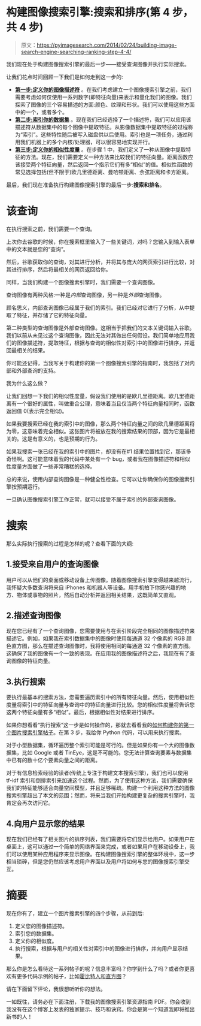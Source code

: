 # 构建图像搜索引擎:搜索和排序(第 4 步，共 4 步)

> 原文：<https://pyimagesearch.com/2014/02/24/building-image-search-engine-searching-ranking-step-4-4/>

我们现在处于构建图像搜索引擎的最后一步——接受查询图像并执行实际搜索。

让我们花点时间回顾一下我们是如何走到这一步的:

*   **[第一步:定义你的图像描述符](https://pyimagesearch.com/2014/02/03/building-an-image-search-engine-defining-your-image-descriptor-step-1-of-4/ "Step 1: Defining Your Image Descriptor.")** 。在我们考虑建立一个图像搜索引擎之前，我们需要考虑如何仅使用一系列数字(即特征向量)来表示和量化我们的图像。我们探索了图像的三个容易描述的方面:颜色、纹理和形状。我们可以使用这些方面中的一个，或者多个。
*   **[第二步:索引你的数据集](https://pyimagesearch.com/2014/02/10/building-an-image-search-engine-indexing-your-dataset-step-2-of-4/ "Step 2: Indexing Your Dataset")** 。现在我们已经选择了一个描述符，我们可以应用该描述符从数据集中的每个图像中提取特征。从影像数据集中提取特征的过程称为“索引”。这些特性随后被写入磁盘供以后使用。索引也是一项任务，通过利用我们机器上的多个内核/处理器，可以很容易地实现并行。
*   **[第三步:定义你的相似性度量](https://pyimagesearch.com/2014/02/17/building-an-image-search-engine-defining-your-similarity-metric-step-3-of-4/ "Step 3: Defining Your Similarity Metric.")** 。在步骤 1 中，我们定义了一种从图像中提取特征的方法。现在，我们需要定义一种方法来比较我们的特征向量。距离函数应该接受两个特征向量，然后返回一个指示它们有多“相似”的值。相似性函数的常见选择包括(但不限于)欧几里德距离、曼哈顿距离、余弦距离和卡方距离。

最后，我们现在准备执行构建图像搜索引擎的最后一步:**搜索和排名**。

# 该查询

在执行搜索之前，我们需要一个查询。

上次你去谷歌的时候，你在搜索框里输入了一些关键词，对吗？您输入到输入表单中的文本就是您的“查询”。

然后，谷歌获取你的查询，对其进行分析，并将其与庞大的网页索引进行比较，对其进行排序，然后将最相关的网页返回给你。

同样，当我们构建一个图像搜索引擎时，我们需要一个查询图像。

查询图像有两种风格:一种是*内部*查询图像，另一种是*外部*查询图像。

顾名思义，内部查询图像已经属于我们的索引。我们已经对它进行了分析，从中提取了特征，并存储了它的特征向量。

第二种类型的查询图像是外部查询图像。这相当于把我们的文本关键词输入谷歌。我们以前从未见过这个查询图像，因此无法对其做出任何假设。我们简单地应用我们的图像描述符，提取特征，根据与查询的相似性对索引中的图像进行排序，并返回最相关的结果。

你可能还记得，当我写关于构建你的第一个图像搜索引擎的指南时，我包括了对内部和外部查询的支持。

我为什么这么做？

让我们回想一下我们的相似性度量，假设我们使用的是欧几里德距离。欧几里德距离有一个很好的属性，叫做重合公理，意味着当且仅当两个特征向量相同时，函数返回值 0(表示完全相似)。

如果我要搜索已经在我的索引中的图像，那么两个特征向量之间的欧几里德距离将为零，这意味着完全相似。这张图片将被放在我的搜索结果的顶部，因为它是最相关的。这是有意义的，也是预期的行为。

如果我搜索一张已经在我的索引中的图片，却没有在#1 结果位置找到它，那该多奇怪啊。这可能意味着我的代码中某处有一个 bug，或者我在图像描述符和相似性度量方面做了一些非常糟糕的选择。

总的来说，使用内部查询图像是一种健全性检查。它可以让你确保你的图像搜索引擎按预期运行。

一旦确认图像搜索引擎工作正常，就可以接受不属于索引的外部查询图像。

# 搜索

那么实际执行搜索的过程是怎样的呢？查看下面的大纲:

## 1.接受来自用户的查询图像

用户可以从他们的桌面或移动设备上传图像。随着图像搜索引擎变得越来越流行，我怀疑大多数查询将来自 iPhones 和机器人等设备。用手机拍下你感兴趣的地方、物体或事物的照片，然后自动分析并返回相关结果，这既简单又直观。

## 2.描述查询图像

现在您已经有了一个查询图像，您需要使用与在索引阶段完全相同的图像描述符来描述它。例如，如果我在索引数据集中的图像时使用每通道 32 个像素的 RGB 颜色直方图，那么在描述查询图像时，我将使用相同的每通道 32 个像素的直方图。这确保了我的图像有一个一致的表现。在应用我的图像描述符之后，我现在有了查询图像的特征向量。

## 3.执行搜索

要执行最基本的搜索方法，您需要遍历索引中的所有特征向量。然后，使用相似性度量将索引中的特征向量与查询中的特征向量进行比较。您的相似性度量将告诉您这两个特征向量有多“相似”。最后，根据相似性对结果进行排序。

如果你想看看“执行搜索”这一步是如何操作的，那就去看看我的[如何构建你的第一个图片搜索引擎帖子](https://pyimagesearch.com/2014/01/27/hobbits-and-histograms-a-how-to-guide-to-building-your-first-image-search-engine-in-python/)。在第 3 步，我给你 Python 代码，可以用来执行搜索。

对于小型数据集，循环遍历整个索引可能是可行的。但是如果你有一个大的图像数据集，比如 Google 或者 TinEye，这是不可能的。您无法计算查询要素与数据集中已有的数十亿个要素向量之间的距离。

对于有信息检索经验的读者(传统上专注于构建文本搜索引擎)，我们也可以使用 tf-idf 索引和倒排索引来加速这个过程。然而，为了使用这种方法，我们需要确保我们的特征能够适合向量空间模型，并且足够稀疏。构建一个利用这种方法的图像搜索引擎超出了本文的范围；然而，将来当我们开始构建更复杂的搜索引擎时，我肯定会再次访问它。

## 4.向用户显示您的结果

现在我们已经有了相关图片的排序列表，我们需要将它们显示给用户。如果用户在桌面上，这可以通过一个简单的网络界面来完成，或者如果用户在移动设备上，我们可以使用某种应用程序来显示图像。在构建图像搜索引擎的整体环境中，这一步相当琐碎，但是您仍然应该考虑用户界面以及用户将如何与您的图像搜索引擎交互。

# 摘要

现在你有了，建立一个图片搜索引擎的四个步骤，从前到后:

1.  定义您的图像描述符。
2.  索引您的数据集。
3.  定义你的相似度。
4.  执行搜索，根据与用户的相关性对索引中的图像进行排序，并向用户显示结果。

那么你是怎么看待这一系列帖子的呢？信息丰富吗？你学到什么了吗？或者你更喜欢有更多代码示例的帖子，比如[霍比特人和直方图](https://pyimagesearch.com/2014/01/27/hobbits-and-histograms-a-how-to-guide-to-building-your-first-image-search-engine-in-python/)？

请在下面留下评论，我很想听听你的想法。

一如既往，请务必在下面注册，下载我的图像搜索引擎资源指南 PDF。你会收到我没有在这个博客上发表的独家提示、技巧和诀窍。你会是第一个知道我即将推出新书的人！
